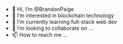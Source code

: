 - 👋 Hi, I’m @BrandonPaige
- 👀 I’m interested in blockchain technology
- 🌱 I’m currently learning full-stack web dev
- 💞️ I’m looking to collaborate on ...
- 📫 How to reach me ...

<!---
BrandonPaige/BrandonPaige is a ✨ special ✨ repository because its `README.md` (this file) appears on your GitHub profile.
You can click the Preview link to take a look at your changes.
--->
